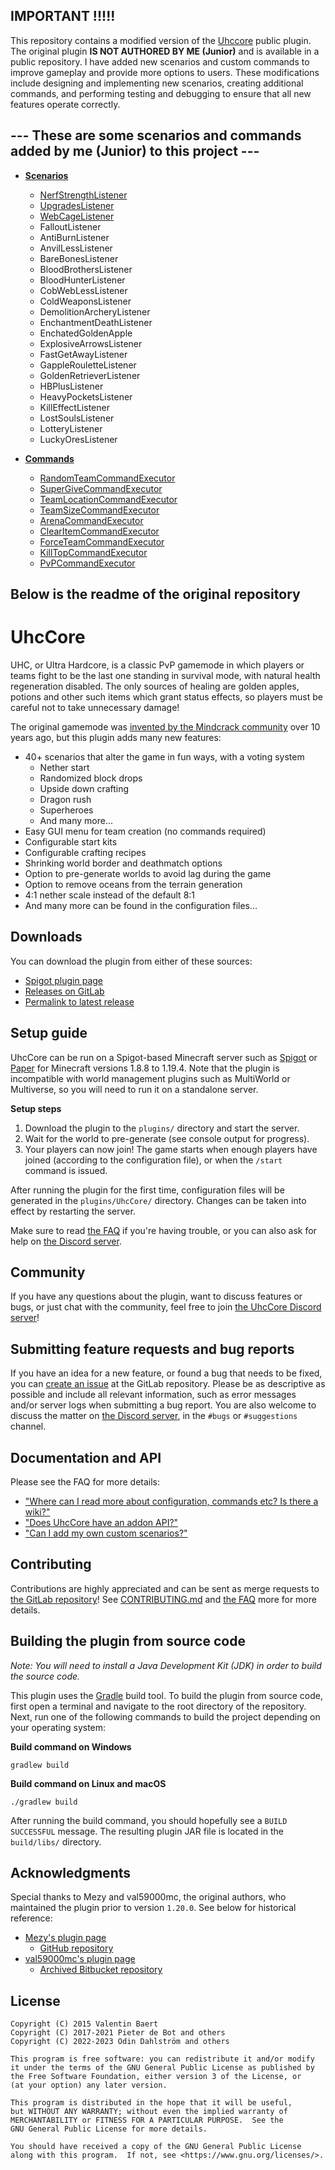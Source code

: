 ## IMPORTANT !!!!!
This repository contains a modified version of the [Uhccore](https://gitlab.com/uhccore/uhccore) public plugin. The original plugin **IS NOT AUTHORED BY ME (Junior)** and is available in a public repository. I have added new scenarios and custom commands to improve gameplay and provide more options to users. These modifications include designing and implementing new scenarios, creating additional commands, and performing testing and debugging to ensure that all new features operate correctly.

## --- These are some scenarios and commands added by me (Junior) to this project --- 
 - **[Scenarios](https://github.com/juniorquispe1314/UhcCoreEdit/tree/master/src/main/java/com/gmail/val59000mc/scenarios/scenariolisteners)**
   
   - [NerfStrengthListener](https://github.com/juniorquispe1314/UhcCoreEdit/blob/master/src/main/java/com/gmail/val59000mc/scenarios/scenariolisteners/NerfStrengthListener.java)
   - [UpgradesListener](https://github.com/juniorquispe1314/UhcCoreEdit/blob/master/src/main/java/com/gmail/val59000mc/scenarios/scenariolisteners/UpgradesListener.java)
   - [WebCageListener](https://github.com/juniorquispe1314/UhcCoreEdit/blob/master/src/main/java/com/gmail/val59000mc/scenarios/scenariolisteners/WebCageListener.java)
   - FalloutListener
   - AntiBurnListener
   - AnvilLessListener
   - BareBonesListener
   - BloodBrothersListener
   - BloodHunterListener
   - CobWebLessListener
   - ColdWeaponsListener
   - DemolitionArcheryListener
   - EnchantmentDeathListener
   - EnchatedGoldenApple
   - ExplosiveArrowsListener
   - FastGetAwayListener
   - GappleRouletteListener
   - GoldenRetrieverListener
   - HBPlusListener
   - HeavyPocketsListener
   - KillEffectListener
   - LostSoulsListener
   - LotteryListener
   - LuckyOresListener
    
 - **[Commands](https://github.com/juniorquispe1314/UhcCoreEdit/tree/master/src/main/java/com/gmail/val59000mc/commands)**
   - [RandomTeamCommandExecutor](https://github.com/juniorquispe1314/UhcCoreEdit/blob/master/src/main/java/com/gmail/val59000mc/commands/RandomTeamCommandExecutor.java)
   - [SuperGiveCommandExecutor](https://github.com/juniorquispe1314/UhcCoreEdit/blob/master/src/main/java/com/gmail/val59000mc/commands/SuperGiveCommandExecutor.java)
   - [TeamLocationCommandExecutor](https://github.com/juniorquispe1314/UhcCoreEdit/blob/master/src/main/java/com/gmail/val59000mc/commands/TeamLocationCommandExecutor.java)
   - [TeamSizeCommandExecutor](https://github.com/juniorquispe1314/UhcCoreEdit/blob/master/src/main/java/com/gmail/val59000mc/commands/TeamSizeCommandExecutor.java)
   - [ArenaCommandExecutor](https://github.com/juniorquispe1314/UhcCoreEdit/blob/master/src/main/java/com/gmail/val59000mc/commands/ArenaCommandExecutor.java)
   - [ClearItemCommandExecutor](https://github.com/juniorquispe1314/UhcCoreEdit/blob/master/src/main/java/com/gmail/val59000mc/commands/ClearItemCommandExecutor.java)
   - [ForceTeamCommandExecutor](https://github.com/juniorquispe1314/UhcCoreEdit/blob/master/src/main/java/com/gmail/val59000mc/commands/ForceTeamCommandExecutor.java)
   - [KillTopCommandExecutor](https://github.com/juniorquispe1314/UhcCoreEdit/blob/master/src/main/java/com/gmail/val59000mc/commands/KillTopCommandExecutor.java)
   - [PvPCommandExecutor](https://github.com/juniorquispe1314/UhcCoreEdit/blob/master/src/main/java/com/gmail/val59000mc/commands/PvPCommandExecutor.java)
  
   
## Below is the readme of the original repository



# UhcCore

UHC, or Ultra Hardcore, is a classic PvP gamemode in which players or teams
fight to be the last one standing in survival mode, with natural health
regeneration disabled. The only sources of healing are golden apples, potions
and other such items which grant status effects, so players must be careful
not to take unnecessary damage!

The original gamemode was [invented by the Mindcrack community][uhc-origins]
over 10 years ago, but this plugin adds many new features:

- 40+ scenarios that alter the game in fun ways, with a voting system
    - Nether start
    - Randomized block drops
    - Upside down crafting
    - Dragon rush
    - Superheroes
    - And many more...
- Easy GUI menu for team creation (no commands required)
- Configurable start kits
- Configurable crafting recipes
- Shrinking world border and deathmatch options
- Option to pre-generate worlds to avoid lag during the game
- Option to remove oceans from the terrain generation
- 4:1 nether scale instead of the default 8:1
- And many more can be found in the configuration files...

[uhc-origins]: https://www.reddit.com/r/mindcrack/comments/syqitq/the_origins_of_the_uhc_mod_10_years_ago/

## Downloads

You can download the plugin from either of these sources:
- [Spigot plugin page](https://www.spigotmc.org/resources/uhccore.102507/history)
- [Releases on GitLab](https://gitlab.com/uhccore/uhccore/-/releases)
- [Permalink to latest release](https://gitlab.com/uhccore/uhccore/-/releases/permalink/latest/downloads/plugin-jar)

## Setup guide

UhcCore can be run on a Spigot-based Minecraft server such as
[Spigot](https://www.spigotmc.org) or [Paper](https://papermc.io) for
Minecraft versions 1.8.8 to 1.19.4. Note that the plugin is incompatible with
world management plugins such as MultiWorld or Multiverse, so you will
need to run it on a standalone server.

**Setup steps**

1. Download the plugin to the `plugins/` directory and start the server.
2. Wait for the world to pre-generate (see console output for progress).
3. Your players can now join! The game starts when enough players have joined
(according to the configuration file), or when the `/start` command is issued.

After running the plugin for the first time, configuration files will be
generated in the `plugins/UhcCore/` directory. Changes can be taken into
effect by restarting the server.

Make sure to read [the FAQ][faq] if you're having trouble, or you can also
ask for help on [the Discord server][discord].

[faq]: https://uhccore.zerodind.net/faq/
[discord]: https://discord.gg/fDCaKMX

## Community

If you have any questions about the plugin, want to discuss features
or bugs, or just chat with the community, feel free to join
[the UhcCore Discord server][discord]!

## Submitting feature requests and bug reports

If you have an idea for a new feature, or found a bug that needs to be
fixed, you can [create an issue][issue-tracker] at the GitLab repository.
Please be as descriptive as possible and include all relevant information,
such as error messages and/or server logs when submitting a bug report.
You are also welcome to discuss the matter on
[the Discord server][discord], in the `#bugs` or `#suggestions` channel.

[issue-tracker]: https://gitlab.com/uhccore/uhccore/-/issues

## Documentation and API

Please see the FAQ for more details:

- ["Where can I read more about configuration, commands etc? Is there a wiki?"][faq-wiki]
- ["Does UhcCore have an addon API?"][faq-api]
- ["Can I add my own custom scenarios?"][faq-scenarios]

[faq-wiki]: https://uhccore.zerodind.net/faq/#where-can-i-read-more-about-configuration-commands-etc-is-there-a-wiki
[faq-api]: https://uhccore.zerodind.net/faq/#does-uhccore-have-an-addon-api
[faq-scenarios]: https://uhccore.zerodind.net/faq/#can-i-add-my-own-custom-scenarios

## Contributing

Contributions are highly appreciated and can be sent as merge requests to
[the GitLab repository][gitlab-repo]! See [CONTRIBUTING.md][contributing-md]
and [the FAQ][faq-contrib] more for more details.

[gitlab-repo]: https://gitlab.com/uhccore/uhccore
[contributing-md]: https://gitlab.com/uhccore/uhccore/-/blob/main/CONTRIBUTING.md
[faq-contrib]: https://uhccore.zerodind.net/faq/#i-want-to-help-contribute-code-to-this-project-where-do-i-start

## Building the plugin from source code

*Note: You will need to install a Java Development Kit (JDK)
in order to build the source code.*

This plugin uses the [Gradle](https://gradle.org) build tool.
To build the plugin from source code, first open a terminal and navigate
to the root directory of the repository. Next, run one of the following
commands to build the project depending on your operating system:

**Build command on Windows**

```
gradlew build
```

**Build command on Linux and macOS**

```
./gradlew build
```

After running the build command, you should hopefully see a
`BUILD SUCCESSFUL` message. The resulting plugin JAR file
is located in the `build/libs/` directory.

## Acknowledgments

Special thanks to Mezy and val59000mc, the original authors, who maintained
the plugin prior to version `1.20.0`. See below for historical reference:

- [Mezy's plugin page](https://www.spigotmc.org/resources/uhccore-automated-uhc-for-minecraft-1-8-8-1-16.47572/)
    - [GitHub repository](https://github.com/Mezy/UhcCore/)
- [val59000mc's plugin page](https://www.spigotmc.org/resources/playuhc.3956/)
    - [Archived Bitbucket repository](https://archive.softwareheritage.org/browse/origin/directory/?origin_url=https://bitbucket.org/val59000/playuhc.git)

## License

```
Copyright (C) 2015 Valentin Baert
Copyright (C) 2017-2021 Pieter de Bot and others
Copyright (C) 2022-2023 Odin Dahlström and others

This program is free software: you can redistribute it and/or modify
it under the terms of the GNU General Public License as published by
the Free Software Foundation, either version 3 of the License, or
(at your option) any later version.

This program is distributed in the hope that it will be useful,
but WITHOUT ANY WARRANTY; without even the implied warranty of
MERCHANTABILITY or FITNESS FOR A PARTICULAR PURPOSE.  See the
GNU General Public License for more details.

You should have received a copy of the GNU General Public License
along with this program.  If not, see <https://www.gnu.org/licenses/>.
```
